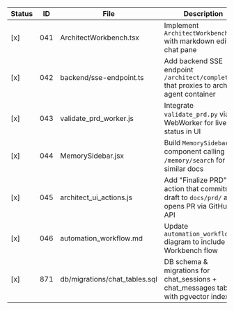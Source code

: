 | Status | ID  | File                                    | Description                                                                                         |
|--------|-----|-----------------------------------------|-----------------------------------------------------------------------------------------------------|
| [x]   | 041 | ArchitectWorkbench.tsx                  | Implement `ArchitectWorkbench.tsx` with markdown editor + chat pane                                 |
| [x]   | 042 | backend/sse-endpoint.ts                 | Add backend SSE endpoint `/architect/complete` that proxies to architect agent container            |
| [x]   | 043 | validate_prd_worker.js                  | Integrate `validate_prd.py` via WebWorker for live status in UI                                     |
| [x]   | 044 | MemorySidebar.jsx                       | Build `MemorySidebar` component calling `/memory/search` for similar docs                           |
| [x]    | 045 | architect_ui_actions.js                 | Add "Finalize PRD" action that commits draft to `docs/prd/` and opens PR via GitHub API             |
| [x]    | 046 | automation_workflow.md                  | Update `automation_workflow.md` diagram to include Workbench flow                                   |
| [x]   | 871 | db/migrations/chat_tables.sql           | DB schema & migrations for chat_sessions + chat_messages tables with pgvector index                 |

